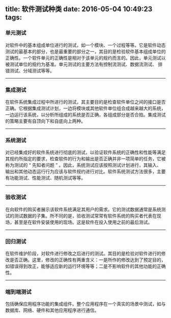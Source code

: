 title: 软件测试种类
date: 2016-05-04 10:49:23
tags:
---
### 单元测试
对软件中的基本组成单位进行的测试，如一个模块、一个过程等等。它是软件动态测试的最基本的部分，也是最重要的部分之一，其目的是检验软件基本组成单位的正确性。一个软件单元的正确性是相对于该单元的规约而言的。因此，单元测试以被测试单位的规约为基准。单元测试的主要方法有控制流测试、数据流测试、 排错测试、分域测试等等。

---

### 集成测试
在软件系统集成过程中所进行的测试，其主要目的是检查软件单位之间的接口是否正确。它根据集成测试计划，一边将模块或其他软件单位组合成越来越大的系统，一边运行该系统，以分析所组成的系统是否正确，各组成部分是否合拍。集成测试的策略主要有自顶向下和自底向上两种。

---

### 系统测试 
对已经集成好的软件系统进行彻底的测试，以验证软件系统的正确性和性能等满足其规约所指定的要求，检查软件的行为和输出是否正确并非一项简单的任务，它被称为测试的 “ 先知者问题 ” 。因此，系统测试应该按照测试计划进行，其输入、输出和其他动态运行行为应该与软件规约进行对比。软件系统测试方法很多，主要有功能测试、性能测试、随机测试等等。

---

### 验收测试
在向软件的购买者展示该软件系统满足其用户的需求。它的测试数据通常是系统测试的测试数据的子集。所不同的是，验收测试常常有软件系统的购买者代表在现场，甚至是在软件安装使用的现场。这是软件在投入使用之前的最后测试。

---

### 回归测试
在软件维护阶段，对软件进行修改之后进行的测试。其目的是检验对软件进行的修改是否正确。这里，修改的正确性有两重含义：一是所作的修改达到了预定目的，如错误得到改正，能够适应新的运行环境等等；二是不影响软件的其他功能的正确性。

---

### 端到端测试
包括确保应用程序功能的集成组件。整个应用程序在一个真实的场景中测试，如与数据库、网络、硬件和其他应用程序进行通信。
